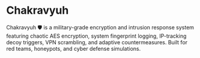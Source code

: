 # Chakravyuh
Chakravyuh 🛡️ is a military-grade encryption and intrusion response system featuring chaotic AES encryption, system fingerprint logging, IP-tracking decoy triggers, VPN scrambling, and adaptive countermeasures. Built for red teams, honeypots, and cyber defense simulations.
